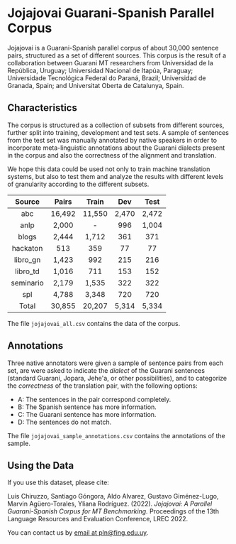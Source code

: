# Jojajovai Guarani-Spanish Parallel Corpus

Jojajovai is a Guarani-Spanish parallel corpus of about 30,000 sentence pairs, structured as a set of different sources.
This corpus is the result of a collaboration between Guarani MT researchers from Universidad de la República, Uruguay; Universidad Nacional de Itapúa, Paraguay; Universidade Tecnológica Federal do Paraná, Brazil; Universidad de Granada, Spain; and Universitat Oberta de Catalunya, Spain.

## Characteristics

The corpus is structured as a collection of subsets from different sources, further split into training, development and test sets.
A sample of sentences from the test set was manually annotated by native speakers in order to incorporate meta-linguistic annotations about the Guarani dialects present in the corpus and also the correctness of the alignment and translation.

We hope this data could be used not only to train machine translation systems, but also to test them and analyze the results with different levels of granularity according to the different subsets.

Source    | Pairs  | Train  | Dev   | Test
:--------:|:------:|:------:|:-----:|:-----:
abc       | 16,492 | 11,550 | 2,470 | 2,472
anlp      |  2,000 |      - |   996 | 1,004
blogs     |  2,444 |  1,712 |   361 |   371
hackaton  |    513 |    359 |    77 |    77
libro_gn  |  1,423 |    992 |   215 |   216
libro_td  |  1,016 |    711 |   153 |   152
seminario |  2,179 |  1,535 |   322 |   322
spl       |  4,788 |  3,348 |   720 |   720
Total     | 30,855 | 20,207 | 5,314 | 5,334

The file `jojajovai_all.csv` contains the data of the corpus.

## Annotations

Three native annotators were given a sample of sentence pairs from each set, are were asked to indicate the _dialect_ of the Guarani sentences (standard Guarani, Jopara, Jehe'a, or other possibilities), and to categorize the _correctness_ of the translation pair, with the following options:
- A: The sentences in the pair correspond completely.
- B: The Spanish sentence has more information.
- C: The Guarani sentence has more information.
- D: The sentences do not match.

The file `jojajovai_sample_annotations.csv` contains the annotations of the sample.

## Using the Data

If you use this dataset, please cite:

Luis Chiruzzo, Santiago Góngora, Aldo Alvarez, Gustavo Giménez-Lugo, Marvin Agüero-Torales, Yliana Rodríguez. (2022). _Jojajovai: A Parallel Guarani-Spanish Corpus for MT Benchmarking._ Proceedings of the 13th Language Resources and Evaluation Conference, LREC 2022.

You can contact us by [email at pln@fing.edu.uy](mailto:pln@fing.edu.uy).

